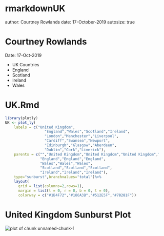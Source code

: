 rmarkdownUK
========================================================
author: Courtney Rowlands
date: 17-October-2019
autosize: true

Courtney Rowlands
========================================================

Date: 17-Oct-2019
- UK Countries
- England
- Scotland
- Ireland
- Wales

UK.Rmd
========================================================


```r
library(plotly)
UK <- plot_ly(
    labels = c("United Kingdom",
                  "England","Wales","Scotland","Ireland", 
                  "London","Manchester","Liverpool",
                  "Cardiff","Swansea","Newport", 
                  "Edinburgh","Glasgow","Aberdeen",
                  "Dublin","Cork","Limerick"),
    parents = c("","United Kingdom","United Kingdom","United Kingdom","United Kingdom",
                "England","England","England",
                "Wales","Wales","Wales",
                "Scotland","Scotland","Scotland",
                "Ireland","Ireland","Ireland"),
    type="sunburst",branchvalues="total")%>%
    layout(
      grid = list(columns=2,rows=1),
      margin = list(l = 0, r = 0, b = 0, t = 0),
      colorway = c("#1B4F72","#186A3B","#512E5F","#78281F"))
```

United Kingdom Sunburst Plot
========================================================

![plot of chunk unnamed-chunk-1](rmarkdownUK-figure/unnamed-chunk-1-1.png)
